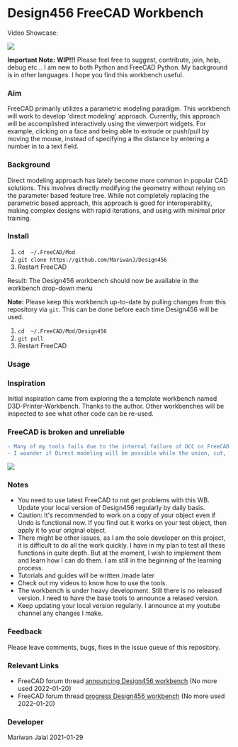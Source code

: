 # Design456 FreeCAD Workbench 

Video Showcase:

[![](http://img.youtube.com/vi/pmGW4OxVbYw/0.jpg)](https://www.youtube.com/watch?v=pmGW4OxVbYw "Design456 Workbench")

**Important Note:** **WIP!!!** Please feel free to suggest, contribute, join, help, debug etc... I am new to both Python and FreeCAD Python. My background is in other languages. I hope you find this workbench useful.

### Aim 
FreeCAD primarily utilizes a parametric modeling paradigm. This workbench will work to develop 'direct modeling' approach. Currently, this approach will be accomplished interactively using the viewerport widgets.  For example, clicking on a face and being able to extrude or push/pull by moving the mouse, instead of specifying a the distance by entering a number in to a text field.

### Background
Direct modeling approach has lately become more common in popular CAD solutions. This involves directly modifying the geometry without relying on the parameter based feature tree. While not completely replacing the parametric based approach, this approach is good for interoperability, making complex designs with rapid iterations, and using with minimal prior training.

### Install 

1. `cd  ~/.FreeCAD/Mod`
2. `git clone https://github.com/MariwanJ/Design456`
3. Restart FreeCAD

Result: The Design456 workbench should now be available in the workbench drop-down menu

**Note:** Please keep this workbench up-to-date by pulling changes from this repository via `git`. This can be done before each time Design456 will be used.  

1. `cd  ~/.FreeCAD/Mod/Design456`
2. `git pull`
3. Restart FreeCAD

### Usage

### Inspiration

Initial inspiration came from exploring the a template workbench named D3D-Printer-Workbench. Thanks to the author. Other workbenches will be inspected to see what other code can be re-used. 
### FreeCAD is broken and unreliable
```diff
- Many of my tools fails due to the internal failure of OCC or FreeCAD as a whole. 
- I wounder if Direct modeling will be possible while the union, cut, ..etc basic operaions fails totally in some cases. 
```
[![](http://img.youtube.com/vi/GLnkoe0oK8U/0.jpg)](https://www.youtube.com/watch?v=GLnkoe0oK8U "How broken is FreeCAD?")


### Notes

- You need to use latest FreeCAD to not get problems with this WB. Update your local version of Design456 regularly by daily basis.
- Caution: It's recommended to work on a copy of your object even if Undo is functional now. If you find out it works on your test object, then apply it to your original object.  
- There might be other issues, as I am the sole developer on this project, it is difficult to do all the work quickly. I have in my plan to test all these functions in quite depth. But at the moment, I wish to implement them and learn how I can do them. I am still in the beginning of the learning process.  
- Tutorials and guides will be written /made later
- Check out my videos to know how to use the tools.
- The workbench is under heavy development. Still there is no released version. I need to have the base tools to announce a relased version.
- Keep updating your local version regularly. I announce at my youtube channel any changes I make.    

### Feedback

Please leave comments, bugs, fixes in the issue queue of this repository.

### Relevant Links

* FreeCAD forum thread [announcing Design456 workbench](https://forum.freecadweb.org/viewtopic.php?f=8&t=54893)    (No more used 2022-01-20)
* FreeCAD forum thread [progress Design456 workbench](https://forum.freecadweb.org/viewtopic.php?f=10&t=55866&p=480589#p480589) (No more used 2022-01-20)
### Developer

Mariwan Jalal 2021-01-29
